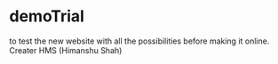 # demoTrial
to test the new website with all the possibilities before making it online.
Creater HMS (Himanshu Shah)

